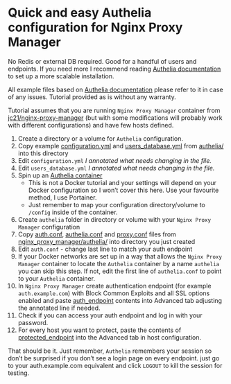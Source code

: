 # Quick and easy Authelia configuration for Nginx Proxy Manager
No Redis or external DB required. Good for a handful of users and endpoints. If you need more I recommend reading [Authelia documentation](https://www.authelia.com/docs/) to set up a more scalable installation. 

All example files based on [Authelia documentation](https://www.authelia.com/docs/) please refer to it in case of any issues. 
Tutorial provided as is without any warranty.

Tutorial assumes that you are running `Nginx Proxy Manager` container from [jc21/nginx-proxy-manager](https://hub.docker.com/r/jc21/nginx-proxy-manager) (but with some modifications will probably work with different configurations) and have few hosts defined. 

1. Create a directory or a volume for `Authelia` configuration.
2. Copy example [configuration.yml](authelia/configuration.yml) and [users_database.yml](authelia/users_database.yml) from [authelia/](authelia/) into this directory
3. Edit `configuration.yml` *I annotated what needs changing in the file.*
4. Edit `users_database.yml` *I annotated what needs changing in the file.*
5. Spin up an [Authelia container](https://hub.docker.com/r/authelia/authelia) 
   - This is not a Docker tutorial and your settings will depend on your Docker configuration so I won’t cover this here. Use your favourite method, I use Portainer.
   - Just remember to map your configuration directory/volume to `/config` inside of the container.
6. Create `authelia` folder in directory or volume with your `Nginx Proxy Manager` configuration
7. Copy [auth.conf](nginx_proxy_manager/authelia/auth.conf), [authelia.conf](nginx_proxy_manager/authelia/authelia.conf) and [proxy.conf](nginx_proxy_manager/authelia/proxy.conf) files from [nginx_proxy_manager/authelia/](nginx_proxy_manager/authelia/) into directory you just created
8. Edit `auth.conf` - change last line to match your auth endpoint
9. If your Docker networks are set up in a way that allows the `Nginx Proxy Manager` container to locate the `Authelia` container by a name `authelia` you can skip this step. If not, edit the first line of `authelia.conf` to point to your `Authelia` container. 
10. In `Nginx Proxy Manager` create authentication endpoint (for example `auth.example.com`) with Block Common Exploits and all SSL options enabled and paste [auth_endpoint](nginx_proxy_manager/auth_endpoint) contents into Advanced tab adjusting the annotated line if needed.
11. Check if you can access your auth endpoint and log in with your password.
12. For every host you want to protect, paste the contents of [protected_endpoint](nginx_proxy_manager/protected_endpoint) into the Advanced tab in host configuration.

That should be it. Just remember, `Authelia` remembers your session so don’t be surprised if you don’t see a login page on every endpoint. just go to your auth.example.com equivalent and click `LOGOUT` to kill the session for testing. 
